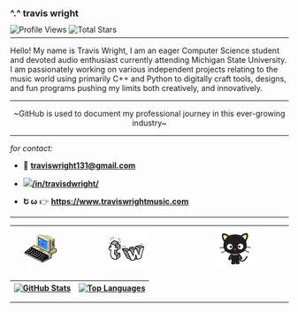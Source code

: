 ### ^.^ **travis wright**

<p style="margin-top: -5px;"></p>

![Profile Views](https://komarev.com/ghpvc/?username=travis-is-wright&style=flat&color=blueviolet&label=Profile+Views)
![Total Stars](https://img.shields.io/github/stars/travis-is-wright?logo=github&label=Total%20Stars&color=%23FAEE46)

<p style="margin-top: -8px;"></p>

---

Hello! My name is Travis Wright, I am an eager Computer Science student and devoted audio enthusiast currently attending Michigan State University. I am passionately working on various independent projects relating to the music world using primarily C++ and Python to digitally craft tools, designs, and fun programs pushing my limits both creatively, and innovatively. 

---

<p align="center">~GitHub is used to document my professional journey in this ever-growing industry~</p>

---

_for contact:_

- 📧 **traviswright131@gmail.com**

- <img src="https://cdn.jsdelivr.net/gh/devicons/devicon/icons/linkedin/linkedin-original.svg" width="16px">[**/in/travisdwright/**](https://www.linkedin.com/in/travisdwright/)

- **Ե ω** 👉 **https://www.traviswrightmusic.com**

---
<img src="https://github.com/travis-is-wright/travis-is-wright/blob/main/computer-8bit-large11.webp" style="width: 60%"> | <img src="https://github.com/travis-is-wright/travis-is-wright/blob/main/tw%20logo%20email%20image.png" style="width: 40%"> | <img src="https://github.com/travis-is-wright/travis-is-wright/blob/main/chochocat.gif" style="width: 40%"> 
|-|-|-|

[![**GitHub Stats**](https://readme-stats.clckblog.space/api?username=travis-is-wright&theme=omni&icons=true&count_private=true)](https://skyline.github.com/travis-is-wright/2023) | [![**Top Languages**](https://readme-stats.clckblog.space/api/top-langs/?username=travis-is-wright&theme=omni&layout=compact&langs_count=8)](https://github.com/travis-is-wright?tab=repositories)
|-|-|

---
